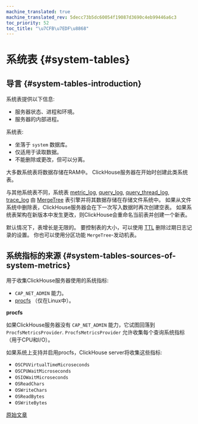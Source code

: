 ```yaml
---
machine_translated: true
machine_translated_rev: 5decc73b5dc60054f19087d3690c4eb99446a6c3
toc_priority: 52
toc_title: "\u7CFB\u7EDF\u8868"
---
```


# 系统表 {#system-tables}

## 导言 {#system-tables-introduction}

系统表提供以下信息:

-   服务器状态、进程和环境。
-   服务器的内部进程。

系统表:

-   坐落于 `system` 数据库。
-   仅适用于读取数据。
-   不能删除或更改，但可以分离。

大多数系统表将数据存储在RAM中。 ClickHouse服务器在开始时创建此类系统表。

与其他系统表不同，系统表 [metric\_log](../../operations/system-tables/metric_log.md#system_tables-metric_log), [query\_log](../../operations/system-tables/query_log.md#system_tables-query_log), [query\_thread\_log](../../operations/system-tables/query_thread_log.md#system_tables-query_thread_log), [trace\_log](../../operations/system-tables/trace_log.md#system_tables-trace_log) 由 [MergeTree](../../engines/table-engines/mergetree-family/mergetree.md) 表引擎并将其数据存储在存储文件系统中。 如果从文件系统中删除表，ClickHouse服务器会在下一次写入数据时再次创建空表。 如果系统表架构在新版本中发生更改，则ClickHouse会重命名当前表并创建一个新表。

默认情况下，表增长是无限的。 要控制表的大小，可以使用 [TTL](../../sql-reference/statements/alter.md#manipulations-with-table-ttl) 删除过期日志记录的设置。 你也可以使用分区功能 `MergeTree`-发动机表。

## 系统指标的来源 {#system-tables-sources-of-system-metrics}

用于收集ClickHouse服务器使用的系统指标:

-   `CAP_NET_ADMIN` 能力。
-   [procfs](https://en.wikipedia.org/wiki/Procfs) （仅在Linux中）。

**procfs**

如果ClickHouse服务器没有 `CAP_NET_ADMIN` 能力，它试图回落到 `ProcfsMetricsProvider`. `ProcfsMetricsProvider` 允许收集每个查询系统指标（用于CPU和I/O）。

如果系统上支持并启用procfs，ClickHouse server将收集这些指标:

-   `OSCPUVirtualTimeMicroseconds`
-   `OSCPUWaitMicroseconds`
-   `OSIOWaitMicroseconds`
-   `OSReadChars`
-   `OSWriteChars`
-   `OSReadBytes`
-   `OSWriteBytes`

[原始文章](https://clickhouse.tech/docs/en/operations/system-tables/) <!--hide-->

